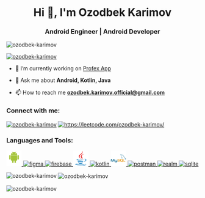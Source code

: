 <h1 align="center">Hi 👋, I'm Ozodbek Karimov</h1>
<h3 align="center">Android Engineer | Android Developer</h3>

<p align="left"> <img src="https://komarev.com/ghpvc/?username=ozodbek-karimov&label=Profile%20views&color=0e75b6&style=flat" alt="ozodbek-karimov" /> </p>

<p align="left"> <a href="https://github.com/ryo-ma/github-profile-trophy"><img src="https://github-profile-trophy.vercel.app/?username=ozodbek-karimov" alt="ozodbek-karimov" /></a> </p>

- 🔭 I’m currently working on [Profex App](https://github.com/profexuz)

- 💬 Ask me about **Android, Kotlin, Java**

- 📫 How to reach me **ozodbek.karimov.official@gmail.com**

<h3 align="left">Connect with me:</h3>
<p align="left">
<a href="https://linkedin.com/in/ozodbek-karimov" target="blank"><img align="center" src="https://raw.githubusercontent.com/rahuldkjain/github-profile-readme-generator/master/src/images/icons/Social/linked-in-alt.svg" alt="ozodbek-karimov" height="30" width="40" /></a>
<a href="https://leetcode.com/ozodbek-karimov/" target="blank"><img align="center" src="https://raw.githubusercontent.com/rahuldkjain/github-profile-readme-generator/master/src/images/icons/Social/leet-code.svg" alt="https://leetcode.com/ozodbek-karimov/" height="30" width="40" /></a>
</p>

<h3 align="left">Languages and Tools:</h3>
<p align="left"> <a href="https://developer.android.com" target="_blank" rel="noreferrer"> <img src="https://raw.githubusercontent.com/devicons/devicon/master/icons/android/android-original-wordmark.svg" alt="android" width="40" height="40"/> </a> <a href="https://www.figma.com/" target="_blank" rel="noreferrer"> <img src="https://www.vectorlogo.zone/logos/figma/figma-icon.svg" alt="figma" width="40" height="40"/> </a> <a href="https://firebase.google.com/" target="_blank" rel="noreferrer"> <img src="https://www.vectorlogo.zone/logos/firebase/firebase-icon.svg" alt="firebase" width="40" height="40"/> </a> <a href="https://www.java.com" target="_blank" rel="noreferrer"> <img src="https://raw.githubusercontent.com/devicons/devicon/master/icons/java/java-original.svg" alt="java" width="40" height="40"/> </a> <a href="https://kotlinlang.org" target="_blank" rel="noreferrer"> <img src="https://www.vectorlogo.zone/logos/kotlinlang/kotlinlang-icon.svg" alt="kotlin" width="40" height="40"/> </a> <a href="https://www.mysql.com/" target="_blank" rel="noreferrer"> <img src="https://raw.githubusercontent.com/devicons/devicon/master/icons/mysql/mysql-original-wordmark.svg" alt="mysql" width="40" height="40"/> </a> <a href="https://postman.com" target="_blank" rel="noreferrer"> <img src="https://www.vectorlogo.zone/logos/getpostman/getpostman-icon.svg" alt="postman" width="40" height="40"/> </a> <a href="https://realm.io/" target="_blank" rel="noreferrer"> <img src="https://raw.githubusercontent.com/bestofjs/bestofjs-webui/8665e8c267a0215f3159df28b33c365198101df5/public/logos/realm.svg" alt="realm" width="40" height="40"/> </a> <a href="https://www.sqlite.org/" target="_blank" rel="noreferrer"> <img src="https://www.vectorlogo.zone/logos/sqlite/sqlite-icon.svg" alt="sqlite" width="40" height="40"/> </a> </p>

<p><img align="left" src="https://github-readme-stats.vercel.app/api/top-langs?username=ozodbek-karimov&show_icons=true&locale=en&layout=compact" alt="ozodbek-karimov" /></p>

<p>&nbsp;<img align="center" src="https://github-readme-stats.vercel.app/api?username=ozodbek-karimov&show_icons=true&locale=en" alt="ozodbek-karimov" /></p>

<p><img align="center" src="https://github-readme-streak-stats.herokuapp.com/?user=ozodbek-karimov&" alt="ozodbek-karimov" /></p>

